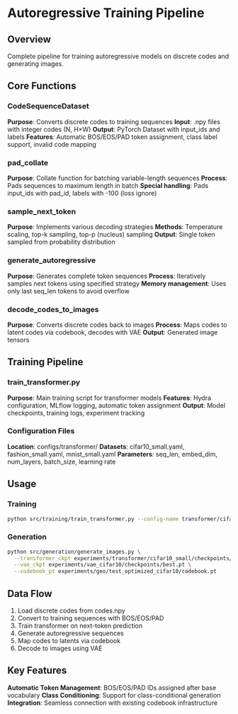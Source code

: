 # Autoregressive Training Pipeline

## Overview

Complete pipeline for training autoregressive models on discrete codes and generating images.

## Core Functions

### CodeSequenceDataset
**Purpose**: Converts discrete codes to training sequences
**Input**: .npy files with integer codes (N, H×W)
**Output**: PyTorch Dataset with input_ids and labels
**Features**: Automatic BOS/EOS/PAD token assignment, class label support, invalid code mapping

### pad_collate
**Purpose**: Collate function for batching variable-length sequences
**Process**: Pads sequences to maximum length in batch
**Special handling**: Pads input_ids with pad_id, labels with -100 (loss ignore)

### sample_next_token
**Purpose**: Implements various decoding strategies
**Methods**: Temperature scaling, top-k sampling, top-p (nucleus) sampling
**Output**: Single token sampled from probability distribution

### generate_autoregressive
**Purpose**: Generates complete token sequences
**Process**: Iteratively samples next tokens using specified strategy
**Memory management**: Uses only last seq_len tokens to avoid overflow

### decode_codes_to_images
**Purpose**: Converts discrete codes back to images
**Process**: Maps codes to latent codes via codebook, decodes with VAE
**Output**: Generated image tensors

## Training Pipeline

### train_transformer.py
**Purpose**: Main training script for transformer models
**Features**: Hydra configuration, MLflow logging, automatic token assignment
**Output**: Model checkpoints, training logs, experiment tracking

### Configuration Files
**Location**: configs/transformer/
**Datasets**: cifar10_small.yaml, fashion_small.yaml, mnist_small.yaml
**Parameters**: seq_len, embed_dim, num_layers, batch_size, learning rate

## Usage

### Training
```bash
python src/training/train_transformer.py --config-name transformer/cifar10_small
```

### Generation
```bash
python src/generation/generate_images.py \
  --transformer_ckpt experiments/transformer/cifar10_small/checkpoints/best.pt \
  --vae_ckpt experiments/vae_cifar10/checkpoints/best.pt \
  --codebook_pt experiments/geo/test_optimized_cifar10/codebook.pt
```

## Data Flow

1. Load discrete codes from codes.npy
2. Convert to training sequences with BOS/EOS/PAD
3. Train transformer on next-token prediction
4. Generate autoregressive sequences
5. Map codes to latents via codebook
6. Decode to images using VAE

## Key Features

**Automatic Token Management**: BOS/EOS/PAD IDs assigned after base vocabulary
**Class Conditioning**: Support for class-conditional generation
**Integration**: Seamless connection with existing codebook infrastructure
